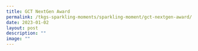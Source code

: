 ```yaml
---
title: GCT NextGen Award
permalink: /tkgs-sparkling-moments/sparkling-moment/gct-nextgen-award/
date: 2023-01-02
layout: post
description: ""
image: ""
---
```

